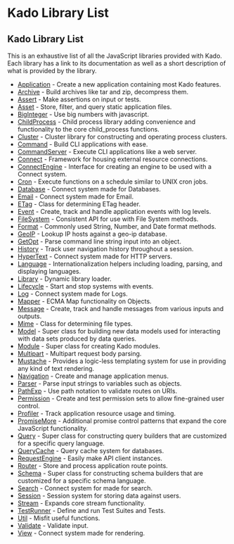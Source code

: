 # Kado Library List


## Kado Library List

This is an exhaustive list of all the JavaScript libraries provided with Kado.
Each library has a link to its documentation as well as a short description of
what is provided by the library.

* [Application](../Application.md) - Create a new application containing
  most Kado features.
* [Archive](../Archive.md) - Build archives like tar and zip, decompress them.
* [Assert](../Assert.md) - Make assertions on input or tests.
* [Asset](../Asset.md) - Store, filter, and query static application
  files.
* [BigInteger](../BigInteger.md) - Use big numbers with javascript.
* [ChildProcess](../ChildProcess.md) - Child process library adding
  convenience and functionality to the core child_process functions.
* [Cluster](../Cluster.md) - Cluster library for constructing and
  operating process clusters.
* [Command](../Command.md) - Build CLI applications with ease.
* [CommandServer](../Command.md#class-command-server) - Execute CLI applications like a
  web server.
* [Connect](../Connect.md) - Framework for housing external resource
  connections.
* [ConnectEngine](../Connect.md#class-connect-engine) - Interface for creating an engine
  to be used with a Connect system.
* [Cron](../Cron.md) - Execute functions on a schedule similar to UNIX
  cron jobs.
* [Database](../Database.md) - Connect system made for Databases.
* [Email](../Email.md) - Connect system made for Email.
* [ETag](../ETag.md) - Class for determining ETag header.
* [Event](../Event.md) - Create, track and handle application events with
  log levels.
* [FileSystem](../FileSystem.md) - Consistent API for use with File
  System methods.
* [Format](../Format.md) - Commonly used String, Number, and Date format
  methods.
* [GeoIP](../GeoIP.md) - Lookup IP hosts against a geo-ip database.
* [GetOpt](../GetOpt.md) - Parse command line string input into an
  object.
* [History](../History.md) - Track user navigation history throughout
  a session.
* [HyperText](../HyperText.md) - Connect system made for HTTP servers.
* [Language](../Language.md) - Internationalization helpers including
  loading, parsing, and displaying languages.
* [Library](../Library.md) - Dynamic library loader.
* [Lifecycle](../Lifecycle.md) - Start and stop systems with events.
* [Log](../Log.md) - Connect system made for Logs.
* [Mapper](../Mapper.md) - ECMA Map functionality on Objects.
* [Message](../Message.md) - Create, track and handle messages from
  various inputs and outputs.
* [Mime](../Mime.md) - Class for determining file types.
* [Model](../Model.md) - Super class for building new data models used
  for interacting with data sets produced by data queries.
* [Module](../Module.md) - Super class for creating Kado modules.
* [Multipart](../Multipart.md) - Multipart request body parsing.
* [Mustache](../Mustache.md) - Provides a logic-less templating system
  for use in providing any kind of text rendering.
* [Navigation](../Navigation.md) - Create and manage application menus.
* [Parser](../Parser.md) - Parse input strings to variables such as
  objects.
* [PathExp](../PathExp.md) - Use path notation to validate routes on
  URIs.
* [Permission](../Permission.md) - Create and test permission sets to
  allow fine-grained user control.
* [Profiler](../Profiler.md) - Track application resource usage and
  timing.
* [PromiseMore](../PromiseMore.md) - Additional promise control patterns that
  expand the core JavaScript functionality.
* [Query](../Query.md) - Super class for constructing query builders that
  are customized for a specific query language.
* [QueryCache](../QueryCache.md) - Query cache system for databases.
* [RequestEngine](../RequestEngine.md) - Easily make API client instances.
* [Router](../Router.md) - Store and process application route points.
* [Schema](../Schema.md) - Super class for constructing schema builders
  that are customized for a specific schema language.
* [Search](../Search.md) - Connect system for made for search.
* [Session](../Session.md) - Session system for storing data against
  users.
* [Stream](../Stream.md) - Expands core stream functionality.
* [TestRunner](../TestRunner.md) - Define and run Test Suites and Tests.
* [Util](../Util.md) - Misfit useful functions.
* [Validate](../Validate.md) - Validate input.
* [View](../View.md) - Connect system made for rendering.
